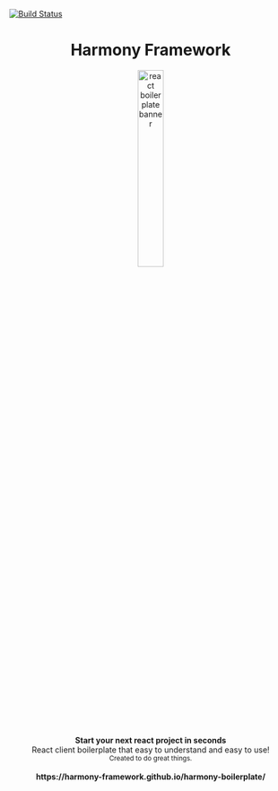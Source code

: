 [![Build Status](https://travis-ci.com/harmony-framework/harmony-framework-client.svg?branch=master)](https://travis-ci.com/github/harmony-framework/harmony-framework-client)

<h1 align="center"><strong>Harmony Framework</strong></h1>

<div align="center"  >
<img style="width:30%" src="https://github.com/harmony-framework/harmony-boilerplate/blob/master/harmony-logo.png" alt="react boilerplate banner" align="center" />
</div>

<br/>

<div align="center"><strong>Start your next react project in seconds</strong></div>
<div align="center">React client boilerplate that easy to understand and easy to use!</div>

<div align="center">
  <sub>Created to do great things.</sub>
</div>
<br/>
<div align="center">
<b>https://harmony-framework.github.io/harmony-boilerplate/</b>
</div>
